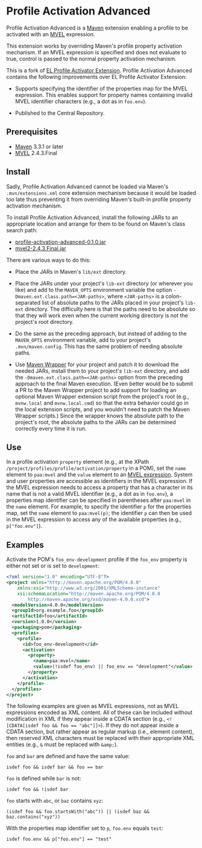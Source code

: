 [//]: # (Modifications copyright 2018 J. Lewis Muir)

# Profile Activation Advanced

Profile Activation Advanced is a [Maven][1] extension enabling a profile
to be activated with an [MVEL][2] expression.

This extension works by overriding Maven's profile property activation
mechanism.  If an MVEL expression is specified and does not evaluate to
true, control is passed to the normal property activation mechanism.

This is a fork of [EL Profile Activator Extension][3].  Profile
Activation Advanced contains the following improvements over EL Profile
Activator Extension:

* Supports specifying the identifier of the properties map for the MVEL
  expression.  This enables support for property names containing invalid
  MVEL identifier characters (e.g., a dot as in `foo.env`).

* Published to the Central Repository.

## Prerequisites

* [Maven][4] 3.3.1 or later
* [MVEL][6] 2.4.3.Final

## Install

Sadly, Profile Activation Advanced cannot be loaded via Maven's
`.mvn/extensions.xml` core extension mechanism because it would be
loaded too late thus preventing it from overriding Maven's built-in
profile property activation mechanism.

To install Profile Activation Advanced, install the following JARs to an
appropriate location and arrange for them to be found on Maven's class
search path:

* [profile-activation-advanced-0.1.0.jar][7]
* [mvel2-2.4.3.Final.jar][8]

There are various ways to do this:

* Place the JARs in Maven's `lib/ext` directory.

* Place the JARs under your project's `lib-ext` directory (or wherever
  you like) and add to the `MAVEN_OPTS` environment variable the
  option `-Dmaven.ext.class.path=<JAR-paths>`, where `<JAR-paths>` is
  a colon-separated list of absolute paths to the JARs placed in your
  project's `lib-ext` directory.  The difficulty here is that the paths
  need to be absolute so that they will work even when the current working
  directory is not the project's root directory.

* Do the same as the preceding approach, but instead of adding to
  the `MAVEN_OPTS` environment variable, add to your project's
  `.mvn/maven.config`.  This has the same problem of needing absolute
  paths.

* Use [Maven Wrapper][9] for your project and patch it to download the
  needed JARs, install them to your project's `lib-ext` directory, and
  add the `-Dmaven.ext.class.path=<JAR-paths>` option from the preceding
  approach to the final Maven execution.  (Even better would be to
  submit a PR to the Maven Wrapper project to add support for loading an
  optional Maven Wrapper extension script from the project's root (e.g.,
  `mvnw.local` and `mvnw.local.cmd`) so that the extra behavior could
  go in the local extension scripts, and you wouldn't need to patch the
  Maven Wrapper scripts.)  Since the wrapper knows the absolute path to
  the project's root, the absolute paths to the JARs can be determined
  correctly every time it is run.

## Use

In a profile activation `property` element (e.g., at the XPath
`/project/profiles/profile/activation/property` in a POM), set
the `name` element to `paa:mvel` and the `value` element to an [MVEL
expression][5].  System and user properties are accessible as
identifiers in the MVEL expression.  If the MVEL expression needs
to access a property that has a character in its name that is not a
valid MVEL identifier (e.g., a dot as in `foo.env`), a properties map
identifier can be specified in parentheses after `paa:mvel` in the `name`
element.  For example, to specify the identifier `p` for the properties
map, set the `name` element to `paa:mvel(p)`; the identifier `p` can then be
used in the MVEL expression to access any of the available properties
(e.g., `p["foo.env"]`).

## Examples

Activate the POM's `foo_env-development` profile if the `foo_env`
property is either not set or is set to `development`:

```xml
<?xml version="1.0" encoding="UTF-8"?>
<project xmlns="http://maven.apache.org/POM/4.0.0"
    xmlns:xsi="http://www.w3.org/2001/XMLSchema-instance"
    xsi:schemaLocation="http://maven.apache.org/POM/4.0.0
        http://maven.apache.org/xsd/maven-4.0.0.xsd">
  <modelVersion>4.0.0</modelVersion>
  <groupId>org.example.foo</groupId>
  <artifactId>foo</artifactId>
  <version>1.0.0</version>
  <packaging>pom</packaging>
  <profiles>
    <profile>
      <id>foo_env-development</id>
      <activation>
        <property>
          <name>paa:mvel</name>
          <value>(!isdef foo_env) || foo_env == "development"</value>
        </property>
      </activation>
    </profile>
  </profiles>
</project>
```

The following examples are given as MVEL expressions, not as MVEL
expressions encoded as XML content.  All of these can be included
without modification in XML if they appear inside a CDATA section
(e.g., `<![CDATA[isdef foo && foo == "abc"]]>`).  If they do not
appear inside a CDATA section, but rather appear as regular markup
(i.e., element content), then reserved XML characters must be replaced
with their appropriate XML entities (e.g., `&` must be replaced with
`&amp;`).

`foo` and `bar` are defined and have the same value:

```
isdef foo && isdef bar && foo == bar
```
		
`foo` is defined while `bar` is not:

```
isdef foo && !isdef bar
```

`foo` starts with `abc`, or `baz` contains `xyz`:

```
(isdef foo && foo.startsWith("abc")) || (isdef baz && baz.contains("xyz"))
```

With the properties map identifier set to `p`, `foo.env` equals `test`:

```
isdef foo.env && p["foo.env"] == "test"
```

[1]: https://maven.apache.org/
[2]: https://github.com/mvel/mvel
[3]: https://github.com/kpiwko/el-profile-activator-extension
[4]: https://maven.apache.org/docs/history.html
[5]: http://mvel.documentnode.com/
[6]: https://github.com/mvel/mvel
[7]: https://search.maven.org/artifact/org.imca-cat.maven/profile-activation-advanced/0.1.0/jar
[8]: https://search.maven.org/artifact/org.mvel/mvel2/2.4.3.Final/jar
[9]: https://github.com/takari/maven-wrapper
